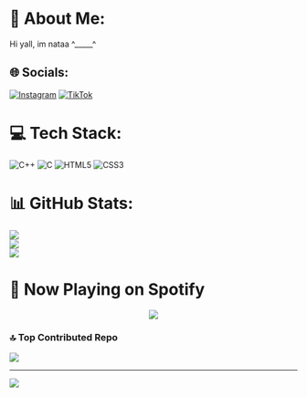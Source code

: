 # 💫 About Me:
Hi yall, im nataa ^_____^


## 🌐 Socials:
[![Instagram](https://img.shields.io/badge/Instagram-%23E4405F.svg?logo=Instagram&logoColor=white)](https://instagram.com/_.aazri) [![TikTok](https://img.shields.io/badge/TikTok-%23000000.svg?logo=TikTok&logoColor=white)](https://tiktok.com/@yukihonata) 

# 💻 Tech Stack:
![C++](https://img.shields.io/badge/c++-%2300599C.svg?style=for-the-badge&logo=c%2B%2B&logoColor=white) ![C](https://img.shields.io/badge/c-%2300599C.svg?style=for-the-badge&logo=c&logoColor=white) ![HTML5](https://img.shields.io/badge/html5-%23E34F26.svg?style=for-the-badge&logo=html5&logoColor=white) ![CSS3](https://img.shields.io/badge/css3-%231572B6.svg?style=for-the-badge&logo=css3&logoColor=white)
# 📊 GitHub Stats:
![](https://github-readme-stats.vercel.app/api?username=kihonataa&theme=onedark&hide_border=false&include_all_commits=true&count_private=true)<br/>
![](https://nirzak-streak-stats.vercel.app/?user=kihonataa&theme=onedark&hide_border=false)<br/>
![](https://github-readme-stats.vercel.app/api/top-langs/?username=kihonataa&theme=onedark&hide_border=false&include_all_commits=true&count_private=true&layout=compact)

# 🎵 Now Playing on Spotify
<p align="center">
  <a href="https://spotify-github-profile.kittinanx.com/api/view?uid=u82a71eport5j8p6umbj2gw51&redirect=true">
    <img src="https://spotify-github-profile.kittinanx.com/api/view?uid=u82a71eport5j8p6umbj2gw51&cover_image=true&theme=spotify-embed&show_offline=false&background_color=121212&interchange=false&mode=dark&bar_color=53b14f&bar_color_cover=true">
  </a>
</p>

### 🔝 Top Contributed Repo
![](https://github-contributor-stats.vercel.app/api?username=kihonataa&limit=5&theme=dark&combine_all_yearly_contributions=true)

---
[![](https://visitcount.itsvg.in/api?id=kihonataa&icon=0&color=0)](https://visitcount.itsvg.in)
